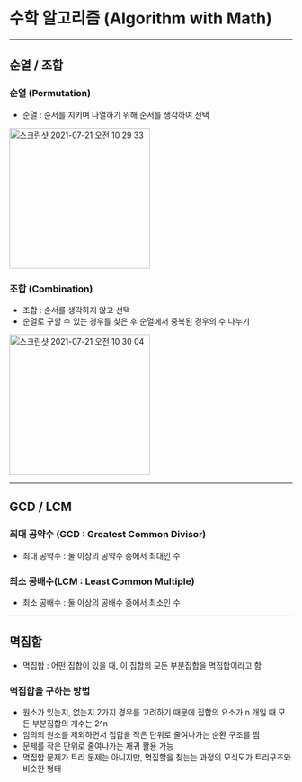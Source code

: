 # 수학 알고리즘 (Algorithm with Math)

***

## 순열 / 조합

### 순열 (Permutation)
- 순열 : 순서를 지키며 나열하기 위해 순서를 생각하여 선택

<img width="250" alt="스크린샷 2021-07-21 오전 10 29 33" src="https://user-images.githubusercontent.com/80403988/126416286-e224b43e-754a-48fc-8d92-359e0cc7d7c2.png">

### 조합 (Combination)
- 조합 : 순서를 생각하지 않고 선택
- 순열로 구할 수 있는 경우를 찾은 후 순열에서 중복된 경우의 수 나누기

<img width="250" alt="스크린샷 2021-07-21 오전 10 30 04" src="https://user-images.githubusercontent.com/80403988/126416289-bc554dde-0b26-46a5-b094-796cbf305f62.png">

***

## GCD / LCM

### 최대 공약수 (GCD : Greatest Common Divisor)
- 최대 공약수 : 둘 이상의 공약수 중에서 최대인 수

### 최소 공배수(LCM : Least Common Multiple)
- 최소 공배수 : 둘 이상의 공배수 중에서 최소인 수

***

## 멱집합
- 멱집합 : 어떤 집합이 있을 때, 이 집합의 모든 부분집합을 멱집합이라고 함

### 멱집합을 구하는 방법
- 원소가 있는지, 없는지 2가지 경우를 고려하기 때문에 집합의 요소가 n 개일 때 모든 부분집합의 개수는 2^n
- 임의의 원소를 제외하면서 집합을 작은 단위로 줄여나가는 순환 구조를 띰
- 문제를 작은 단위로 줄여나가는 재귀 활용 가능
- 멱집합 문제가 트리 문제는 아니지만, 멱집할을 찾는는 과정의 모식도가 트리구조와 비슷한 형태

